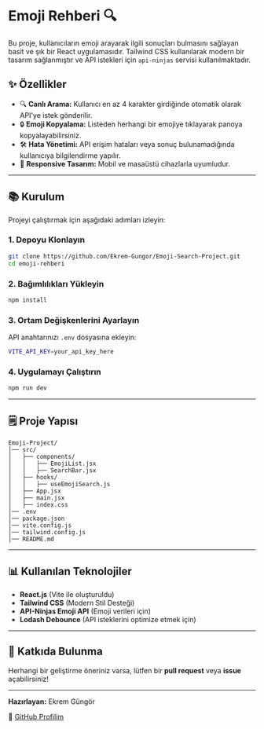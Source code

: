 # Emoji Rehberi 🔍

Bu proje, kullanıcıların emoji arayarak ilgili sonuçları bulmasını sağlayan basit ve şık bir React uygulamasıdır. Tailwind CSS kullanılarak modern bir tasarım sağlanmıştır ve API istekleri için `api-ninjas` servisi kullanılmaktadır.

## ✨ Özellikler

- 🔍 **Canlı Arama:** Kullanıcı en az 4 karakter girdiğinde otomatik olarak API'ye istek gönderilir.
- 🔒 **Emoji Kopyalama:** Listeden herhangi bir emojiye tıklayarak panoya kopyalayabilirsiniz.
- 🛠️ **Hata Yönetimi:** API erişim hataları veya sonuç bulunamadığında kullanıcıya bilgilendirme yapılır.
- 🎨 **Responsive Tasarım:** Mobil ve masaüstü cihazlarla uyumludur.

---

## 📚 Kurulum

Projeyi çalıştırmak için aşağıdaki adımları izleyin:

### 1. Depoyu Klonlayın

```sh
git clone https://github.com/Ekrem-Gungor/Emoji-Search-Project.git
cd emoji-rehberi
```

### 2. Bağımlılıkları Yükleyin

```sh
npm install
```

### 3. Ortam Değişkenlerini Ayarlayın

API anahtarınızı `.env` dosyasına ekleyin:

```sh
VITE_API_KEY=your_api_key_here
```

### 4. Uygulamayı Çalıştırın

```sh
npm run dev
```

---

## 🗒️ Proje Yapısı

```
Emoji-Project/
│── src/
│   ├── components/
│   │   ├── EmojiList.jsx
│   │   ├── SearchBar.jsx
│   ├── hooks/
│   │   ├── useEmojiSearch.js
│   ├── App.jsx
│   ├── main.jsx
│   ├── index.css
│── .env
│── package.json
│── vite.config.js
│── tailwind.config.js
│── README.md
```

---

## 📊 Kullanılan Teknolojiler

- **React.js** (Vite ile oluşturuldu)
- **Tailwind CSS** (Modern Stil Desteği)
- **API-Ninjas Emoji API** (Emoji verileri için)
- **Lodash Debounce** (API isteklerini optimize etmek için)

---

## 🎉 Katkıda Bulunma

Herhangi bir geliştirme öneriniz varsa, lütfen bir **pull request** veya **issue** açabilirsiniz!

---

**Hazırlayan:** Ekrem Güngör

👤 [GitHub Profilim](https://github.com/Ekrem-Gungor)
